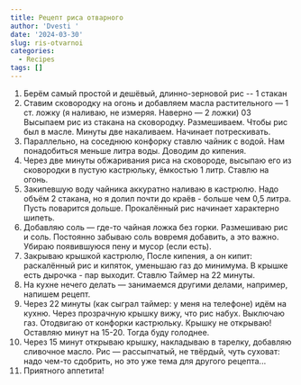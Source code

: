 ```yaml
---
title: Рецепт риса отварного
author: 'Dvesti '
date: '2024-03-30'
slug: ris-otvarnoi
categories:
  - Recipes
tags: []
---
```


01. Берём самый простой и дешёвый, длинно-зерновой рис -- 1 стакан
02. Ставим сковородку на огонь и добавляем масла растительного — 1 ст. ложку (я наливаю, не измеряя. Наверно — 2 ложки)
03 Высыпаем рис из стакана на сковородку. Размешиваем. Чтобы рис был в масле. Минуты две накаливаем. Начинает потрескивать.
03. Параллельно, на соседнюю конфорку ставлю чайник с водой. Нам понадобиться меньше литра воды. Доводим до кипения.
04. Через две минуты обжаривания риса на сковороде, высыпаю его из сковородки в пустую кастрюльку, ёмкостью 1 литр. Ставлю на огонь.
05. Закипевшую воду чайника аккуратно наливаю в кастрюлю. Надо объём 2 стакана, но я долил почти до краёв - больше чем 0,5 литра. Пусть поварится дольше. Прокалённый рис начинает характерно шипеть.
06. Добавляю соль — где-то чайная ложка без горки. Размешиваю рис и соль. Постоянно забываю соль вовремя добавить, а это важно. Убираю появившуюся пену и мусор (если есть).
07. Закрываю крышкой кастрюлю, После кипения, а он кипит: раскалённый рис и кипяток, уменьшаю газ до минимума. В крышке есть дырочка - пар выходит. Ставлю Таймер на 22 минуты.
08. На кухне нечего делать — занимаемся другими делами, например, напишем рецепт.
09. Через 22 минуты (как сыграл таймер: у меня на телефоне) идём на кухню. Через прозрачную крышку вижу, что рис набух. Выключаю газ. Отодвигаю от конфорки кастрюльку. Крышку не открываю! Оставляю минут на 15-20. Тогда буду голоднее.
10. Через 15 минут открываю крышку, накладываю в тарелку, добавляю сливочное масло. Рис — рассыпчатый, не твёрдый, чуть суховат: надо чем-то сдобрить, но это уже тема для другого рецепта...
11. Приятного аппетита!  
